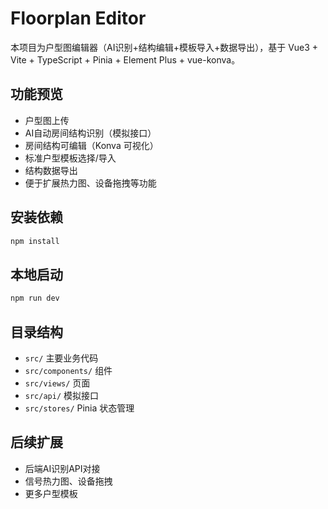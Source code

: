 # Floorplan Editor

本项目为户型图编辑器（AI识别+结构编辑+模板导入+数据导出），基于 Vue3 + Vite + TypeScript + Pinia + Element Plus + vue-konva。

## 功能预览

- 户型图上传
- AI自动房间结构识别（模拟接口）
- 房间结构可编辑（Konva 可视化）
- 标准户型模板选择/导入
- 结构数据导出
- 便于扩展热力图、设备拖拽等功能

## 安装依赖

```bash
npm install
```

## 本地启动

```bash
npm run dev
```

## 目录结构

- `src/` 主要业务代码
- `src/components/` 组件
- `src/views/` 页面
- `src/api/` 模拟接口
- `src/stores/` Pinia 状态管理

## 后续扩展

- 后端AI识别API对接
- 信号热力图、设备拖拽
- 更多户型模板
